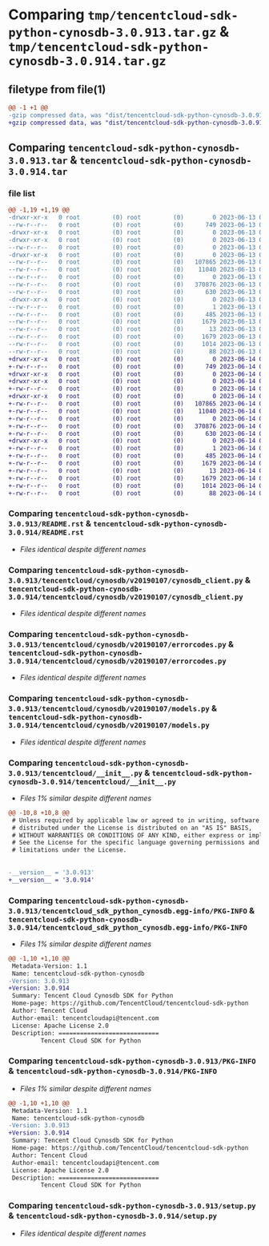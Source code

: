 # Comparing `tmp/tencentcloud-sdk-python-cynosdb-3.0.913.tar.gz` & `tmp/tencentcloud-sdk-python-cynosdb-3.0.914.tar.gz`

## filetype from file(1)

```diff
@@ -1 +1 @@
-gzip compressed data, was "dist/tencentcloud-sdk-python-cynosdb-3.0.913.tar", last modified: Tue Jun 13 02:09:08 2023, max compression
+gzip compressed data, was "dist/tencentcloud-sdk-python-cynosdb-3.0.914.tar", last modified: Wed Jun 14 00:24:07 2023, max compression
```

## Comparing `tencentcloud-sdk-python-cynosdb-3.0.913.tar` & `tencentcloud-sdk-python-cynosdb-3.0.914.tar`

### file list

```diff
@@ -1,19 +1,19 @@
-drwxr-xr-x   0 root         (0) root         (0)        0 2023-06-13 02:09:08.000000 tencentcloud-sdk-python-cynosdb-3.0.913/
--rw-r--r--   0 root         (0) root         (0)      749 2023-06-13 02:09:08.000000 tencentcloud-sdk-python-cynosdb-3.0.913/README.rst
-drwxr-xr-x   0 root         (0) root         (0)        0 2023-06-13 02:09:08.000000 tencentcloud-sdk-python-cynosdb-3.0.913/tencentcloud/
-drwxr-xr-x   0 root         (0) root         (0)        0 2023-06-13 02:09:08.000000 tencentcloud-sdk-python-cynosdb-3.0.913/tencentcloud/cynosdb/
--rw-r--r--   0 root         (0) root         (0)        0 2023-06-13 02:09:08.000000 tencentcloud-sdk-python-cynosdb-3.0.913/tencentcloud/cynosdb/__init__.py
-drwxr-xr-x   0 root         (0) root         (0)        0 2023-06-13 02:09:08.000000 tencentcloud-sdk-python-cynosdb-3.0.913/tencentcloud/cynosdb/v20190107/
--rw-r--r--   0 root         (0) root         (0)   107865 2023-06-13 02:09:08.000000 tencentcloud-sdk-python-cynosdb-3.0.913/tencentcloud/cynosdb/v20190107/cynosdb_client.py
--rw-r--r--   0 root         (0) root         (0)    11040 2023-06-13 02:09:08.000000 tencentcloud-sdk-python-cynosdb-3.0.913/tencentcloud/cynosdb/v20190107/errorcodes.py
--rw-r--r--   0 root         (0) root         (0)        0 2023-06-13 02:09:08.000000 tencentcloud-sdk-python-cynosdb-3.0.913/tencentcloud/cynosdb/v20190107/__init__.py
--rw-r--r--   0 root         (0) root         (0)   370876 2023-06-13 02:09:08.000000 tencentcloud-sdk-python-cynosdb-3.0.913/tencentcloud/cynosdb/v20190107/models.py
--rw-r--r--   0 root         (0) root         (0)      630 2023-06-13 02:09:08.000000 tencentcloud-sdk-python-cynosdb-3.0.913/tencentcloud/__init__.py
-drwxr-xr-x   0 root         (0) root         (0)        0 2023-06-13 02:09:08.000000 tencentcloud-sdk-python-cynosdb-3.0.913/tencentcloud_sdk_python_cynosdb.egg-info/
--rw-r--r--   0 root         (0) root         (0)        1 2023-06-13 02:09:08.000000 tencentcloud-sdk-python-cynosdb-3.0.913/tencentcloud_sdk_python_cynosdb.egg-info/dependency_links.txt
--rw-r--r--   0 root         (0) root         (0)      485 2023-06-13 02:09:08.000000 tencentcloud-sdk-python-cynosdb-3.0.913/tencentcloud_sdk_python_cynosdb.egg-info/SOURCES.txt
--rw-r--r--   0 root         (0) root         (0)     1679 2023-06-13 02:09:08.000000 tencentcloud-sdk-python-cynosdb-3.0.913/tencentcloud_sdk_python_cynosdb.egg-info/PKG-INFO
--rw-r--r--   0 root         (0) root         (0)       13 2023-06-13 02:09:08.000000 tencentcloud-sdk-python-cynosdb-3.0.913/tencentcloud_sdk_python_cynosdb.egg-info/top_level.txt
--rw-r--r--   0 root         (0) root         (0)     1679 2023-06-13 02:09:08.000000 tencentcloud-sdk-python-cynosdb-3.0.913/PKG-INFO
--rw-r--r--   0 root         (0) root         (0)     1014 2023-06-13 02:09:08.000000 tencentcloud-sdk-python-cynosdb-3.0.913/setup.py
--rw-r--r--   0 root         (0) root         (0)       88 2023-06-13 02:09:08.000000 tencentcloud-sdk-python-cynosdb-3.0.913/setup.cfg
+drwxr-xr-x   0 root         (0) root         (0)        0 2023-06-14 00:24:07.000000 tencentcloud-sdk-python-cynosdb-3.0.914/
+-rw-r--r--   0 root         (0) root         (0)      749 2023-06-14 00:24:07.000000 tencentcloud-sdk-python-cynosdb-3.0.914/README.rst
+drwxr-xr-x   0 root         (0) root         (0)        0 2023-06-14 00:24:07.000000 tencentcloud-sdk-python-cynosdb-3.0.914/tencentcloud/
+drwxr-xr-x   0 root         (0) root         (0)        0 2023-06-14 00:24:07.000000 tencentcloud-sdk-python-cynosdb-3.0.914/tencentcloud/cynosdb/
+-rw-r--r--   0 root         (0) root         (0)        0 2023-06-14 00:24:07.000000 tencentcloud-sdk-python-cynosdb-3.0.914/tencentcloud/cynosdb/__init__.py
+drwxr-xr-x   0 root         (0) root         (0)        0 2023-06-14 00:24:07.000000 tencentcloud-sdk-python-cynosdb-3.0.914/tencentcloud/cynosdb/v20190107/
+-rw-r--r--   0 root         (0) root         (0)   107865 2023-06-14 00:24:07.000000 tencentcloud-sdk-python-cynosdb-3.0.914/tencentcloud/cynosdb/v20190107/cynosdb_client.py
+-rw-r--r--   0 root         (0) root         (0)    11040 2023-06-14 00:24:07.000000 tencentcloud-sdk-python-cynosdb-3.0.914/tencentcloud/cynosdb/v20190107/errorcodes.py
+-rw-r--r--   0 root         (0) root         (0)        0 2023-06-14 00:24:07.000000 tencentcloud-sdk-python-cynosdb-3.0.914/tencentcloud/cynosdb/v20190107/__init__.py
+-rw-r--r--   0 root         (0) root         (0)   370876 2023-06-14 00:24:07.000000 tencentcloud-sdk-python-cynosdb-3.0.914/tencentcloud/cynosdb/v20190107/models.py
+-rw-r--r--   0 root         (0) root         (0)      630 2023-06-14 00:24:07.000000 tencentcloud-sdk-python-cynosdb-3.0.914/tencentcloud/__init__.py
+drwxr-xr-x   0 root         (0) root         (0)        0 2023-06-14 00:24:07.000000 tencentcloud-sdk-python-cynosdb-3.0.914/tencentcloud_sdk_python_cynosdb.egg-info/
+-rw-r--r--   0 root         (0) root         (0)        1 2023-06-14 00:24:07.000000 tencentcloud-sdk-python-cynosdb-3.0.914/tencentcloud_sdk_python_cynosdb.egg-info/dependency_links.txt
+-rw-r--r--   0 root         (0) root         (0)      485 2023-06-14 00:24:07.000000 tencentcloud-sdk-python-cynosdb-3.0.914/tencentcloud_sdk_python_cynosdb.egg-info/SOURCES.txt
+-rw-r--r--   0 root         (0) root         (0)     1679 2023-06-14 00:24:07.000000 tencentcloud-sdk-python-cynosdb-3.0.914/tencentcloud_sdk_python_cynosdb.egg-info/PKG-INFO
+-rw-r--r--   0 root         (0) root         (0)       13 2023-06-14 00:24:07.000000 tencentcloud-sdk-python-cynosdb-3.0.914/tencentcloud_sdk_python_cynosdb.egg-info/top_level.txt
+-rw-r--r--   0 root         (0) root         (0)     1679 2023-06-14 00:24:07.000000 tencentcloud-sdk-python-cynosdb-3.0.914/PKG-INFO
+-rw-r--r--   0 root         (0) root         (0)     1014 2023-06-14 00:24:07.000000 tencentcloud-sdk-python-cynosdb-3.0.914/setup.py
+-rw-r--r--   0 root         (0) root         (0)       88 2023-06-14 00:24:07.000000 tencentcloud-sdk-python-cynosdb-3.0.914/setup.cfg
```

### Comparing `tencentcloud-sdk-python-cynosdb-3.0.913/README.rst` & `tencentcloud-sdk-python-cynosdb-3.0.914/README.rst`

 * *Files identical despite different names*

### Comparing `tencentcloud-sdk-python-cynosdb-3.0.913/tencentcloud/cynosdb/v20190107/cynosdb_client.py` & `tencentcloud-sdk-python-cynosdb-3.0.914/tencentcloud/cynosdb/v20190107/cynosdb_client.py`

 * *Files identical despite different names*

### Comparing `tencentcloud-sdk-python-cynosdb-3.0.913/tencentcloud/cynosdb/v20190107/errorcodes.py` & `tencentcloud-sdk-python-cynosdb-3.0.914/tencentcloud/cynosdb/v20190107/errorcodes.py`

 * *Files identical despite different names*

### Comparing `tencentcloud-sdk-python-cynosdb-3.0.913/tencentcloud/cynosdb/v20190107/models.py` & `tencentcloud-sdk-python-cynosdb-3.0.914/tencentcloud/cynosdb/v20190107/models.py`

 * *Files identical despite different names*

### Comparing `tencentcloud-sdk-python-cynosdb-3.0.913/tencentcloud/__init__.py` & `tencentcloud-sdk-python-cynosdb-3.0.914/tencentcloud/__init__.py`

 * *Files 1% similar despite different names*

```diff
@@ -10,8 +10,8 @@
 # Unless required by applicable law or agreed to in writing, software
 # distributed under the License is distributed on an "AS IS" BASIS,
 # WITHOUT WARRANTIES OR CONDITIONS OF ANY KIND, either express or implied.
 # See the License for the specific language governing permissions and
 # limitations under the License.
 
 
-__version__ = '3.0.913'
+__version__ = '3.0.914'
```

### Comparing `tencentcloud-sdk-python-cynosdb-3.0.913/tencentcloud_sdk_python_cynosdb.egg-info/PKG-INFO` & `tencentcloud-sdk-python-cynosdb-3.0.914/tencentcloud_sdk_python_cynosdb.egg-info/PKG-INFO`

 * *Files 1% similar despite different names*

```diff
@@ -1,10 +1,10 @@
 Metadata-Version: 1.1
 Name: tencentcloud-sdk-python-cynosdb
-Version: 3.0.913
+Version: 3.0.914
 Summary: Tencent Cloud Cynosdb SDK for Python
 Home-page: https://github.com/TencentCloud/tencentcloud-sdk-python
 Author: Tencent Cloud
 Author-email: tencentcloudapi@tencent.com
 License: Apache License 2.0
 Description: ============================
         Tencent Cloud SDK for Python
```

### Comparing `tencentcloud-sdk-python-cynosdb-3.0.913/PKG-INFO` & `tencentcloud-sdk-python-cynosdb-3.0.914/PKG-INFO`

 * *Files 1% similar despite different names*

```diff
@@ -1,10 +1,10 @@
 Metadata-Version: 1.1
 Name: tencentcloud-sdk-python-cynosdb
-Version: 3.0.913
+Version: 3.0.914
 Summary: Tencent Cloud Cynosdb SDK for Python
 Home-page: https://github.com/TencentCloud/tencentcloud-sdk-python
 Author: Tencent Cloud
 Author-email: tencentcloudapi@tencent.com
 License: Apache License 2.0
 Description: ============================
         Tencent Cloud SDK for Python
```

### Comparing `tencentcloud-sdk-python-cynosdb-3.0.913/setup.py` & `tencentcloud-sdk-python-cynosdb-3.0.914/setup.py`

 * *Files identical despite different names*

